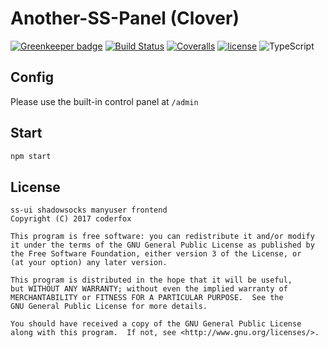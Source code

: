Another-SS-Panel (Clover)
=====

[![Greenkeeper badge](https://badges.greenkeeper.io/coderfox/ss-ui.svg)](https://greenkeeper.io/)
[![Build Status](https://img.shields.io/travis/coderfox/ss-ui.svg?style=flat-square)](https://travis-ci.org/coderfox/ss-ui)
[![Coveralls](https://img.shields.io/coveralls/coderfox/ss-ui.svg?style=flat-square)](https://coveralls.io/github/coderfox/ss-ui)
[![license](https://img.shields.io/github/license/coderfox/ss-ui.svg?style=flat-square)](https://github.com/coderfox/ss-ui/blob/master/LICENSE)
![[TypeScript](https://img.shields.io/badge/TypeScript-v2.3.4-blue.svg?style=flat-square)](https://www.typescriptlang.org/)

Config
-----

Please use the built-in control panel at `/admin`

Start
-----

```sh
npm start
```

License
-----

```
ss-ui shadowsocks manyuser frontend
Copyright (C) 2017 coderfox

This program is free software: you can redistribute it and/or modify
it under the terms of the GNU General Public License as published by
the Free Software Foundation, either version 3 of the License, or
(at your option) any later version.

This program is distributed in the hope that it will be useful,
but WITHOUT ANY WARRANTY; without even the implied warranty of
MERCHANTABILITY or FITNESS FOR A PARTICULAR PURPOSE.  See the
GNU General Public License for more details.

You should have received a copy of the GNU General Public License
along with this program.  If not, see <http://www.gnu.org/licenses/>.
```